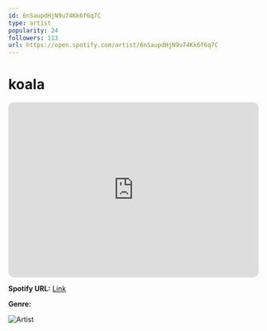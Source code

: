 ```yaml
---
id: 6nSaupdHjN9u74Kk6f6q7C
type: artist
popularity: 24
followers: 113
url: https://open.spotify.com/artist/6nSaupdHjN9u74Kk6f6q7C
---
```

# koala

<iframe style="border-radius:12px" src="https://open.spotify.com/embed/artist/6nSaupdHjN9u74Kk6f6q7C" width="100%" height="352" frameBorder="0" allowfullscreen="" allow="autoplay; clipboard-write; encrypted-media; fullscreen; picture-in-picture" loading="lazy"></iframe>

**Spotify URL:** [Link](https://open.spotify.com/artist/6nSaupdHjN9u74Kk6f6q7C)

**Genre:** 

![Artist](https://i.scdn.co/image/ab6761610000e5eb37484a54bdcb68f68b51ac09)
